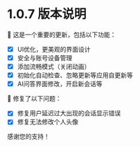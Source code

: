 # 1.0.7 版本说明

🧪 这是一个重要的更新，包括以下功能：

- [x] UI优化，更美观的界面设计
- [x] 安全与账号设备管理
- [x] 添加流畅模式（关闭动画）
- [x] 初始化自动检查、忽略更新等应用自更新等
- [x] AI问答界面修改，开启新会话等

🔨 修复了以下问题：

- [x] 修复用户延迟过大出现的会话显示错误
- [x] 修复无法修改个人头像

感谢您的支持！
